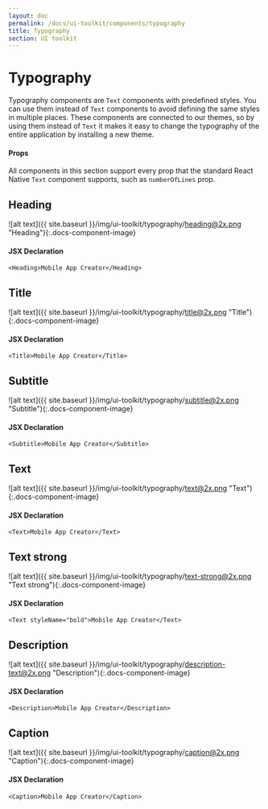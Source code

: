 ```yaml
---
layout: doc
permalink: /docs/ui-toolkit/components/typography
title: Typography
section: UI toolkit
---
```


# Typography

Typography components are `Text` components with predefined styles. You can use them instead of `Text` components to avoid defining the same styles in multiple places. These components are connected to our themes, so by using them instead of `Text` it makes it easy to change the typography of the entire application by installing a new theme.

#### Props
All components in this section support every prop that the standard React Native `Text` component supports, such as `numberOfLines` prop.

## Heading
![alt text]({{ site.baseurl }}/img/ui-toolkit/typography/heading@2x.png "Heading"){:.docs-component-image}

#### JSX Declaration
```JSX
<Heading>Mobile App Creator</Heading>
```

## Title
![alt text]({{ site.baseurl }}/img/ui-toolkit/typography/title@2x.png "Title"){:.docs-component-image}

#### JSX Declaration
```JSX
<Title>Mobile App Creator</Title>
```

## Subtitle
![alt text]({{ site.baseurl }}/img/ui-toolkit/typography/subtitle@2x.png "Subtitle"){:.docs-component-image}

#### JSX Declaration
```JSX
<Subtitle>Mobile App Creator</Subtitle>
```

## Text
![alt text]({{ site.baseurl }}/img/ui-toolkit/typography/text@2x.png "Text"){:.docs-component-image}

#### JSX Declaration
```JSX
<Text>Mobile App Creator</Text>
```

## Text strong
![alt text]({{ site.baseurl }}/img/ui-toolkit/typography/text-strong@2x.png "Text strong"){:.docs-component-image}

#### JSX Declaration
```JSX
<Text styleName="bold">Mobile App Creator</Text>
```

## Description
![alt text]({{ site.baseurl }}/img/ui-toolkit/typography/description-text@2x.png "Description"){:.docs-component-image}

#### JSX Declaration
```JSX
<Description>Mobile App Creator</Description>
```

## Caption
![alt text]({{ site.baseurl }}/img/ui-toolkit/typography/caption@2x.png "Caption"){:.docs-component-image}

#### JSX Declaration
```JSX
<Caption>Mobile App Creator</Caption>
```
